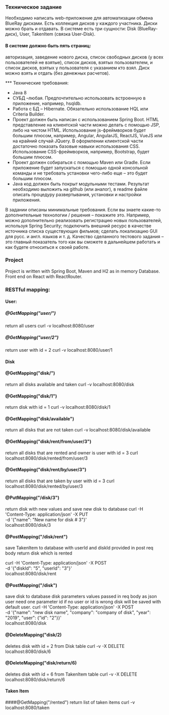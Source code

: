 ### Техническое задание

Необходимо написать web-приложение для автоматизации обмена BlueRay дисками. Есть коллекция дисков у каждого
участника. Диски можно брать и отдавать. В системе есть три сущности: Disk (BlueRay-диск), User, TakenItem
(связка User-Disk).

#### В системе должно быть пять страниц:

авторизация, заведение нового диска, список свободных дисков (у всех
пользователей не взятые), список дисков, взятых пользователем, и список дисков, взятых у пользователя с
указанием кто взял. Диск можно взять и отдать (без денежных расчетов).

*** Технические требования:
  * Java 8
  * СУБД –любая. Предпочтительно использовать встроенную в приложение, например, hsqldb.
  * Работа с БД – Hibernate. Обязательно использование HQL или Criteria Builder.
  * Проект должен быть написан с использованием Spring Boot.
  HTML представление на клиентской части можно делать с помощью JSP, либо на чистом HTML. Использование
  js-фреймворков будет большим плюсом, например, Angular, AngularJS, ReactJS, VueJS или на крайний случай
  JQuery.  В оформлении клиентской части достаточно показать базовые навыки использования CSS. Использование
  CSS-фреймворков, например, Bootstrap, будет большим плюсом.
  * Проект должен собираться с помощью Maven или
  Gradle. Если приложение будет запускаться с помощью одной консольной команды и не требовать установки
  чего-либо еще – это будет большим плюсом.
  * Java код должен быть покрыт модульными тестами.  Результат
  необходимо выложить на github (или аналог), в readme файлe описать процедуру развертывания, установки и
  настройки приложения.


В задании описаны минимальные требования. Если вы знаете какие-то дополнительные
технологии / решения – покажите это. Например, можно дополнительно реализовать регистрацию новых
пользователей, используя Spring Security; подключить внешний ресурс в качестве источника списка существующих
фильмов; сделать локализацию GUI для русс. и англ. языков и т. д.  Качество сделанного тестового задания – это
главный показатель того как вы сможете в дальнейшем работать и как будете относиться к своей работе. 

### Project
Project is written with Spring Boot, Maven and H2 as in memory Database. Front end on React with ReactRouter.

### RESTful mapping:

#### User:

##### @GetMapping("user/")
return all users 
curl -v localhost:8080/user
##### @GetMapping("user/2")
return user with id = 2
curl -v localhost:8080/user/1

#### Disk

#### @GetMapping("disk/")
return all disks available and taken
curl -v localhost:8080/disk

#### @GetMapping("disk/1")
return disk with id = 1
curl -v localhost:8080/disk/1

#### @GetMapping("disk/available")
return all disks that are not taken
curl -v localhost:8080/disk/available

#### @GetMapping("disk/rent/from/user/3")
return all disks that are rented and owner is user with id = 3
curl localhost:8080/disk/rented/from/user/3

#### @GetMapping("disk/rent/by/user/3")
return all disks that are taken by user with id = 3
curl localhost:8080/disk/rented/by/user/3

#### @PutMapping("/disk/3")
return disk with new values and save new disk to database
curl -H 'Content-Type: application/json' -X PUT \
-d '{"name": "New name for disk # 3"}' \
localhost:8080/disk/3

#### @PostMapping("/disk/rent")
save TakenItem to database with userId and diskId provided in post req body 
return disk which is rented

curl -H 'Content-Type: application/json' -X POST \
-d '{"diskId": "5", "userId": "3"}' \
localhost:8080/disk/rent

#### @PostMapping("/disk")
save disk to database disk parameters values passed in req body as json
user need one parameter id if no user or id is wrong disk will be saved 
with default user.
curl -H 'Content-Type: application/json' -X POST \
-d '{"name": "new disk name", "company": "company of disk", "year": "2019", "user": {"id": "2"}}' \
localhost:8080/disk

#### @DeleteMapping("disk/2)
deletes disk with id = 2 from Disk table
curl -v -X DELETE localhost:8080/disk/6

#### @DeleteMapping("disk/return/6)
deletes disk with id = 6 from TakenItem table
curl -v -X DELETE localhost:8080/disk/return/6

#### Taken Item

####@GetMapping("/rented")
return list of taken items
curl -v localhost:8080/taken
